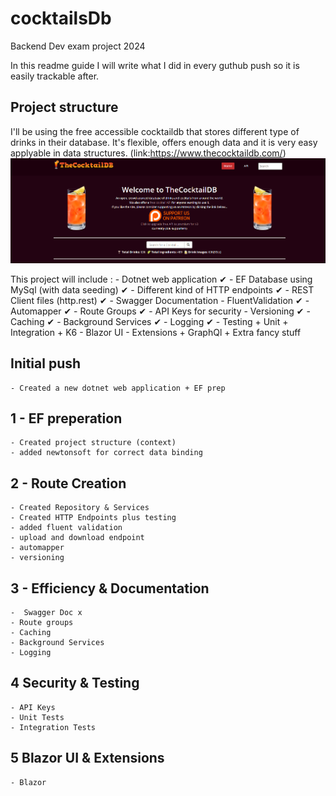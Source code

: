 # cocktailsDb
Backend Dev exam project 2024

In this readme guide I will write what I did in every guthub push so it is easily trackable after.


## Project structure 

I'll be using the free accessible cocktaildb that stores different type of drinks in their database. It's flexible, offers enough data and it is very easy applyable in data structures. (link:https://www.thecocktaildb.com/)![homepage](image.png)

This project will include :
    - Dotnet web application ✔
    - EF Database using MySql (with data seeding) ✔
    - Different kind of HTTP endpoints ✔
    - REST Client files (http.rest) ✔
    - Swagger Documentation
    - FluentValidation ✔
    - Automapper ✔
    - Route Groups ✔
    - API Keys for security
    - Versioning ✔
    - Caching ✔
    - Background Services ✔
    - Logging ✔
    - Testing
        + Unit 
        + Integration 
        + K6
    - Blazor UI
    - Extensions
        + GraphQl
        + Extra fancy stuff
    


## Initial push
    - Created a new dotnet web application + EF prep 

## 1 -  EF preperation
    - Created project structure (context)
    - added newtonsoft for correct data binding

## 2 - Route Creation
    - Created Repository & Services
    - Created HTTP Endpoints plus testing
    - added fluent validation
    - upload and download endpoint
    - automapper
    - versioning

## 3 - Efficiency & Documentation
    -  Swagger Doc x
    - Route groups
    - Caching
    - Background Services
    - Logging
## 4 Security & Testing
    - API Keys
    - Unit Tests
    - Integration Tests

## 5 Blazor UI & Extensions
    - Blazor